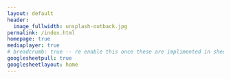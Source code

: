 ```yaml
---
layout: default
header:
  image_fullwidth: unsplash-outback.jpg
permalink: /index.html
homepage: true
mediaplayer: true
# breadcrumb: true -- re enable this once these are implimented in sheets
googlesheetpull: true
googlesheetlayout: home
---
```


<div class="row t60">
    <div class="editor" style="display: none">
        <div id="authorize-div" style="display: none">
            <div class="large-12 columns">
                <button style="width:100%" class="note button radius" id="authorize-button" onclick="handleAuthClick(event)">
                    Before you can edit this page you need to authorise this
                    website to edit your Google Sheets with a google account
                    that has been given access to the website spreadsheet.
                </button>
            </div>
        </div>
        <div id="editor-div" style="display: none">
            <div class="large-12 columns">
                <textarea style="height:250" class="page_editor"></textarea>
            </div>
        </div>
    </div>
</div>

<div class="google-sheet-layout"></div>
